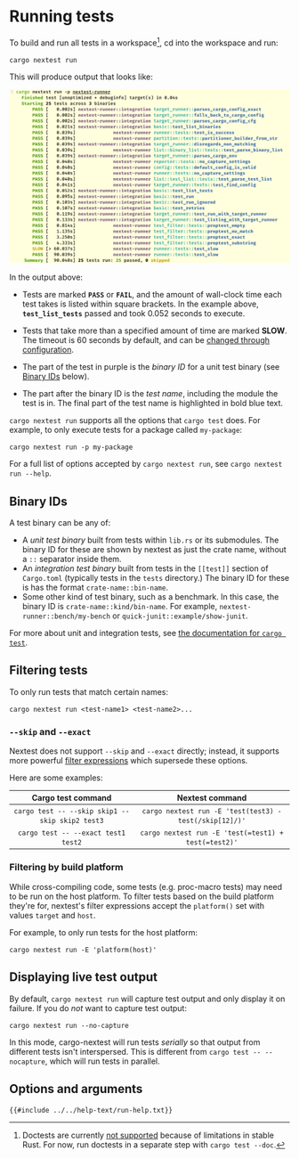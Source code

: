 # Running tests

To build and run all tests in a workspace[^doctest], cd into the workspace and run:

```
cargo nextest run
```

This will produce output that looks like:

![Output of cargo nextest run](../static/nextest-run.png)

In the output above:

- Tests are marked **`PASS`** or **`FAIL`**, and the amount of wall-clock time each test takes is listed within square brackets. In the example above, **`test_list_tests`** passed and took 0.052 seconds to execute.
- Tests that take more than a specified amount of time are marked **SLOW**. The timeout is 60 seconds by default, and can be [changed through configuration](configuration.md).
- The part of the test in purple is the _binary ID_ for a unit test binary (see [Binary IDs](#binary-ids) below).

- The part after the binary ID is the _test name_, including the module the test is in. The final part of the test name is highlighted in bold blue text.

`cargo nextest run` supports all the options that `cargo test` does. For example, to only execute tests for a package called `my-package`:

```
cargo nextest run -p my-package
```

For a full list of options accepted by `cargo nextest run`, see `cargo nextest run --help`.

## Binary IDs

A test binary can be any of:

- A _unit test binary_ built from tests within `lib.rs` or its submodules. The binary ID for these are shown by nextest as just the crate name, without a `::` separator inside them.
- An _integration test binary_ built from tests in the `[[test]]` section of `Cargo.toml` (typically tests in the `tests` directory.) The binary ID for these is has the format `crate-name::bin-name`.
- Some other kind of test binary, such as a benchmark. In this case, the binary ID is `crate-name::kind/bin-name`. For example, `nextest-runner::bench/my-bench` or `quick-junit::example/show-junit`.

For more about unit and integration tests, see [the documentation for `cargo test`](https://doc.rust-lang.org/cargo/commands/cargo-test.html).

## Filtering tests

To only run tests that match certain names:

```
cargo nextest run <test-name1> <test-name2>...
```

### `--skip` and `--exact`

Nextest does not support `--skip` and `--exact` directly; instead, it supports more powerful [filter expressions] which supersede these options.

Here are some examples:

|               Cargo test command                |                     Nextest command                     |
| :---------------------------------------------: | :-----------------------------------------------------: |
| `cargo test -- --skip skip1 --skip skip2 test3` | `cargo nextest run -E 'test(test3) - test(/skip[12]/)'` |
|       `cargo test -- --exact test1 test2`       |  `cargo nextest run -E 'test(=test1) + test(=test2)'`   |

### Filtering by build platform

While cross-compiling code, some tests (e.g. proc-macro tests) may need to be run on the host platform. To filter tests based on the build platform they're for, nextest's filter expressions accept the `platform()` set with values `target` and `host`.

For example, to only run tests for the host platform:

```
cargo nextest run -E 'platform(host)'
```

[filter expressions]: filter-expressions.md

## Displaying live test output

By default, `cargo nextest run` will capture test output and only display it on failure. If you do _not_ want to capture test output:

```
cargo nextest run --no-capture
```

In this mode, cargo-nextest will run tests _serially_ so that output from different tests isn't interspersed. This is different from `cargo test -- --nocapture`, which will run tests in parallel.

[^doctest]: Doctests are currently [not supported](https://github.com/nextest-rs/nextest/issues/16) because of limitations in stable Rust. For now, run doctests in a separate step with `cargo test --doc`.

## Options and arguments

```
{{#include ../../help-text/run-help.txt}}
```
